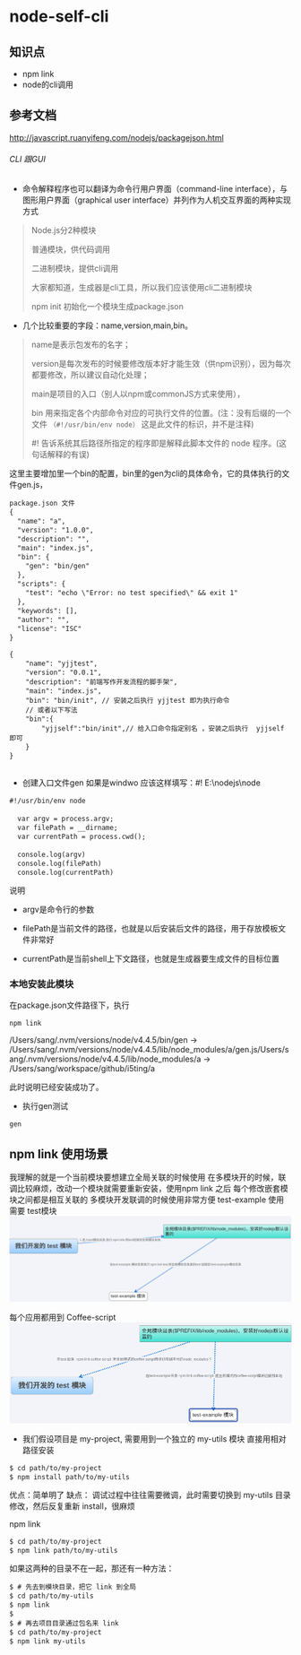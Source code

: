 # node-self-cli

## 知识点
* npm link
* node的cli调用

## 参考文档
http://javascript.ruanyifeng.com/nodejs/packagejson.html

######  CLI 跟GUI
* 命令解释程序也可以翻译为命令行用户界面（command-line interface），与图形用户界面（graphical user interface）并列作为人机交互界面的两种实现方式


> Node.js分2种模块
> 
> 普通模块，供代码调用
>
> 二进制模块，提供cli调用
>
> 大家都知道，生成器是cli工具，所以我们应该使用cli二进制模块
>
> npm init 初始化一个模块生成package.json

* 几个比较重要的字段：name,version,main,bin。

> name是表示包发布的名字；
>
> version是每次发布的时候要修改版本好才能生效（供npm识别），因为每次都要修改，所以建议自动化处理；
>
> main是项目的入口（别人以npm或commonJS方式来使用），
>
> bin 用来指定各个内部命令对应的可执行文件的位置。(注：没有后缀的一个文件 `（#!/usr/bin/env node）` 这是此文件的标识，并不是注释)
>
>  #! 告诉系统其后路径所指定的程序即是解释此脚本文件的 node 程序。(这句话解释的有误)
>
这里主要增加里一个bin的配置，bin里的gen为cli的具体命令，它的具体执行的文件gen.js，

```
package.json 文件
{
  "name": "a",
  "version": "1.0.0",
  "description": "",
  "main": "index.js",
  "bin": {
    "gen": "bin/gen"
  },
  "scripts": {
    "test": "echo \"Error: no test specified\" && exit 1"
  },
  "keywords": [],
  "author": "",
  "license": "ISC"
}
```

```
{
    "name": "yjjtest",
    "version": "0.0.1",
    "description": "前端写作开发流程的脚手架",
    "main": "index.js",
    "bin": "bin/init", // 安装之后执行 yjjtest 即为执行命令
    // 或者以下写法
    "bin":{
        "yjjself":"bin/init",// 给入口命令指定别名 ，安装之后执行  yjjself 即可
    }
}
    
```

* 创建入口文件gen
如果是windwo 应该这样填写：#! E:\nodejs\node

```
#!/usr/bin/env node

  var argv = process.argv;
  var filePath = __dirname;
  var currentPath = process.cwd();

  console.log(argv)
  console.log(filePath)
  console.log(currentPath)
```
说明

* argv是命令行的参数

* filePath是当前文件的路径，也就是以后安装后文件的路径，用于存放模板文件非常好

* currentPath是当前shell上下文路径，也就是生成器要生成文件的目标位置

### 本地安装此模块

在package.json文件路径下，执行

```
npm link
```

/Users/sang/.nvm/versions/node/v4.4.5/bin/gen -> /Users/sang/.nvm/versions/node/v4.4.5/lib/node_modules/a/gen.js/Users/sang/.nvm/versions/node/v4.4.5/lib/node_modules/a -> /Users/sang/workspace/github/i5ting/a

此时说明已经安装成功了。

* 执行gen测试
```
gen
```



## npm link 使用场景
我理解的就是一个当前模块要想建立全局关联的时候使用
在多模块开的时候，联调比较麻烦，改动一个模块就需要重新安装，使用npm link 之后 每个修改嵌套模块之间都是相互关联的
多模块开发联调的时候使用非常方便
test-example 使用需要 test模块
![avatar](https://github.com/yangjingjing1234/node-self-cli/blob/master/11111.png)

每个应用都用到 Coffee-script
![avatar](https://github.com/yangjingjing1234/node-self-cli/blob/master/222.png)


* 我们假设项目是 my-project, 需要用到一个独立的 my-utils 模块
直接用相对路径安装
```
$ cd path/to/my-project
$ npm install path/to/my-utils
```
优点：简单明了
缺点： 调试过程中往往需要微调，此时需要切换到 my-utils 目录修改，然后反复重新 install，很麻烦

npm link

```
$ cd path/to/my-project
$ npm link path/to/my-utils
```
如果这两种的目录不在一起，那还有一种方法：

```
$ # 先去到模块目录，把它 link 到全局
$ cd path/to/my-utils
$ npm link
$
$ # 再去项目目录通过包名来 link
$ cd path/to/my-project
$ npm link my-utils
```



